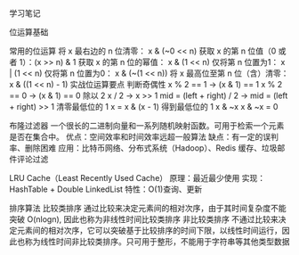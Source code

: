 学习笔记

位运算基础

常用的位运算
将 x 最右边的 n 位清零： x & (~0 << n)
获取 x 的第 n 位值（0 或者 1）：(x >> n) & 1
获取 x 的第 n 位的幂值： x & (1 << n)
仅将第 n 位置为1： x | (1 << n)
仅将第 n 位置为0： x & (~(1 << n))
将 x 最高位至第 n 位（含）清零： x & ((1 << n) - 1)
实战位运算要点
判断奇偶性 x % 2 == 1 -> (x & 1) == 1 x % 2 == 0 -> (x & 1) == 0
除以 2 x / 2 -> x >> 1 mid = (left + right) / 2 -> mid = (left + right) >> 1
清零最低位的 1 x = x & (x - 1)
得到最低位的 1 x & ~x
x & ~x = 0

布隆过滤器
一个很长的二进制向量和一系列随机映射函数。可用于检索一个元素是否在集合中。
优点：空间效率和时间效率远超一般算法 
缺点：有一定的误判率、删除困难
应用：比特币网络、分布式系统（Hadoop）、Redis 缓存、垃圾邮件评论过滤

LRU Cache（Least Recently Used Cache）
原理：最近最少使用
实现：HashTable + Double LinkedList
特性：O(1)查询、更新

排序算法
比较类排序 通过比较来决定元素间的相对次序，由于其时间复杂度不能突破 O(nlogn), 因此也称为非线性时间比较类排序
非比较类排序 不通过比较来决定元素间的相对次序，它可以突破基于比较排序的时间下限，以线性时间运行，因此也称为线性时间非比较类排序。只可用于整形，不能用于字符串等其他类型数据
